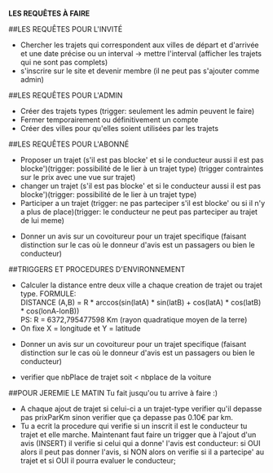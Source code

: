 **LES REQUÊTES À FAIRE**

##LES REQUÊTES POUR L'INVITÉ
+ Chercher les trajets qui correspondent aux villes de départ et d'arrivée et une date précise ou un interval -> mettre l'interval (afficher les trajets qui ne sont pas complets)
+ s'inscrire sur le site et devenir membre (il ne peut pas s'ajouter comme admin)

##LES REQUÊTES POUR L'ADMIN
+ Créer des trajets types (trigger: seulement les admin peuvent le faire)
+ Fermer temporairement ou définitivement un compte
+ Créer des villes pour qu'elles soient utilisées par les trajets

##LES REQUÊTES POUR L'ABONNÉ
+ Proposer un trajet (s'il est pas blocke' et si le conducteur aussi il est pas blocke')(trigger: possibilité de le lier à un trajet type) (trigger contraintes sur le prix avec une vue sur trajet)
+ changer un trajet (s'il est pas blocke' et si le conducteur aussi il est pas blocke')(trigger: possibilité de le lier à un trajet type)
+ Participer a un trajet (trigger: ne pas parteciper s'il est blocke' ou si il n'y a plus de place)(trigger: le conducteur ne peut pas parteciper au trajet de lui meme)
- Donner un avis sur un covoitureur pour un trajet specifique (faisant distinction sur le cas où le donneur d'avis est un passagers ou bien le conducteur)

##TRIGGERS ET PROCEDURES D'ENVIRONNEMENT
+ Calculer la distance entre deux ville a chaque creation de trajet ou trajet type. FORMULE:
<br> DISTANCE (A,B) = R * arccos(sin(latA) * sin(latB) + cos(latA) * cos(latB) * cos(lonA-lonB))
<br>PS: R = 6372,795477598 Km (rayon quadratique moyen de la terre)
+ On fixe X = longitude et Y = latitude
- Donner un avis sur un covoitureur pour un trajet specifique (faisant distinction sur le cas où le donneur d'avis est un passagers ou bien le conducteur)
+ verifier que nbPlace de trajet soit < nbplace de la voiture

##POUR JEREMIE LE MATIN
Tu fait jusqu'ou tu arrive à faire :)
- A chaque ajout de trajet si celui-ci a un trajet-type verifier qu'il depasse pas prixParKm sinon verifier que ça depasse pas 0.10€ par km.
- Tu a ecrit la procedure qui verifie si un inscrit il est le conducteur tu trajet et elle marche.
Maintenant faut faire un trigger que à l'ajout d'un avis (INSERT) il verifie si celui qui a donne' l'avis est conducteur:
si OUI alors il peut pas donner l'avis,
si NON alors on verifie si il a partecipe' au trajet et si OUI il pourra evaluer le conducteur;
